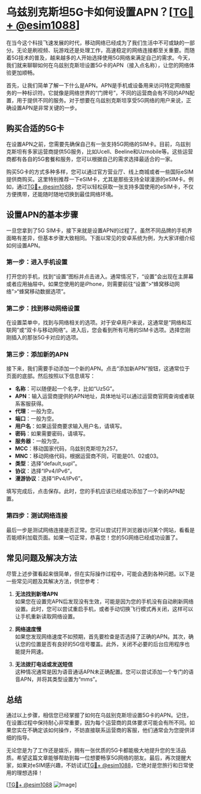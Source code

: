 # 乌兹别克斯坦5G卡如何设置APN？[[TG💪+ @esim1088](https://t.me/s/esim1088)]

在当今这个科技飞速发展的时代，移动网络已经成为了我们生活中不可或缺的一部分。无论是刷视频、玩游戏还是处理工作，高速稳定的网络连接都至关重要。而随着5G技术的普及，越来越多的人开始选择使用5G网络来满足自己的需求。今天，我们就来聊聊如何在乌兹别克斯坦设置5G卡的APN（接入点名称），让您的网络体验更加顺畅。

首先，让我们简单了解一下什么是APN。APN是手机或设备用来访问特定网络服务的一种标识符。它就像是网络世界的“门牌号”，不同的运营商会有不同的APN配置，用于提供不同的服务。对于想要在乌兹别克斯坦享受5G网络的用户来说，正确设置APN是非常关键的一步。

## 购买合适的5G卡

在设置APN之前，您需要先确保自己有一张支持5G网络的SIM卡。目前，乌兹别克斯坦有多家运营商提供5G服务，比如Ucell、Beeline和Uzmobile等。这些运营商都有各自的5G套餐和服务，您可以根据自己的需求选择最适合的一家。

购买5G卡的方式多种多样，您可以通过官方营业厅、线上商城或者一些国际eSIM提供商购买。这里特别推荐一下eSIM卡，尤其是那些支持全球漫游的eSIM卡。例如，通过[TG💪+ @esim1088](https://t.me/s/esim1088)，您可以轻松获取一张支持多国使用的eSIM卡，不仅方便携带，还能随时随地切换到最佳网络环境。

## 设置APN的基本步骤

一旦您拿到了5G SIM卡，接下来就是设置APN的过程了。虽然不同品牌的手机界面略有差异，但基本步骤大致相同。下面以常见的安卓系统为例，为大家详细介绍如何设置APN。

### 第一步：进入手机设置

打开您的手机，找到“设置”图标并点击进入。通常情况下，“设置”会出现在主屏幕或者应用抽屉中。如果您使用的是iPhone，则需要前往“设置”>“蜂窝移动网络”>“蜂窝移动数据选项”。

### 第二步：找到移动网络设置

在设置菜单中，找到与网络相关的选项。对于安卓用户来说，这通常是“网络和互联网”或“双卡与移动网络”。进入后，您会看到所有可用的SIM卡选项。选择您刚刚插入的那张5G卡对应的选项。

### 第三步：添加新的APN

接下来，我们需要手动添加一个新的APN。点击“添加新APN”按钮，这通常位于页面的底部。然后按照以下信息填写：

- **名称**：可以随便起一个名字，比如“Uz5G”。
- **APN**：输入运营商提供的APN地址，具体地址可以通过运营商官网查询或者联系客服获得。
- **代理**：一般为空。
- **端口**：一般为空。
- **用户名**：如果运营商要求输入用户名，请填写。
- **密码**：如果需要密码，请填写。
- **服务器**：一般为空。
- **MCC**：移动国家代码，乌兹别克斯坦为257。
- **MNC**：移动网络代码，根据运营商不同，可能是01、02或03。
- **类型**：选择“default,supl”。
- **协议**：选择“IPv4/IPv6”。
- **漫游协议**：选择“IPv4/IPv6”。

填写完成后，点击保存。此时，您的手机应该已经成功添加了一个新的APN配置。

### 第四步：测试网络连接

最后一步是测试网络连接是否正常。您可以尝试打开浏览器访问某个网站，看看是否能顺利加载页面。如果一切正常，恭喜您！您的5G网络已经成功设置了。

## 常见问题及解决方法

尽管上述步骤看起来很简单，但在实际操作过程中，可能会遇到各种问题。以下是一些常见问题及其解决方法，供您参考：

1. **无法找到新增APN**  
   如果您在设置完APN后发现没有生效，可能是因为您的手机没有自动刷新网络设置。此时，您可以尝试重启手机，或者手动切换飞行模式再关闭，这样可以让手机重新读取网络设置。

2. **网络速度慢**  
   如果您发现网络速度不如预期，首先要检查是否选择了正确的APN。其次，确认您的位置是否有良好的5G信号覆盖。此外，关闭不必要的后台应用程序也能提升网速。

3. **无法拨打电话或发送短信**  
   这种情况通常是因为语音通话APN未正确配置。您可以尝试添加一个专门的语音APN，并将其类型设置为“mms”。

## 总结

通过以上步骤，相信您已经掌握了如何在乌兹别克斯坦设置5G卡的APN。记住，在设置过程中保持耐心非常重要，因为每个运营商的具体要求可能会有所不同。如果您实在不确定该如何操作，不妨直接联系运营商的客服，他们通常会为您提供详细的指导。

无论您是为了工作还是娱乐，拥有一张优质的5G卡都能极大地提升您的生活品质。希望这篇文章能够帮助到每一位想要畅享5G网络的朋友。最后，再次提醒大家，如果对eSIM感兴趣，不妨试试[TG💪+ @esim1088](https://t.me/s/esim1088)，它绝对是您旅行和日常使用的理想选择！

[[TG💪+ @esim1088](https://t.me/s/esim1088) ![Image](https://i.postimg.cc/4NQfJmqS/Snipaste-2025-05-13-00-14-12.png)]